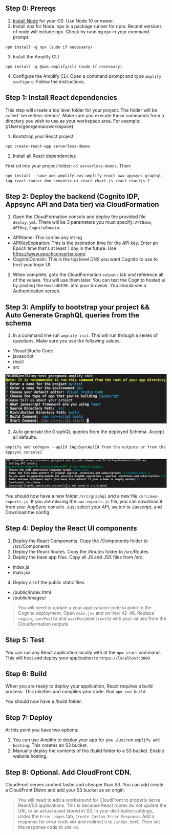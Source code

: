 
## Step 0: Prereqs

1. [Install Node](https://nodejs.org/en/download/) for your OS. Use Node 10 or newer.
2. Install npx for Node. npx is a package runner for npm. Recent versions of node will include npx. Check by running `npx` in your command prompt.

```
npm install -g npx (sudo if necessary)
```
3. Install the Amplify CLI

```
npm install -g @aws-amplify/cli (sudo if necessary)
```

4. Configure the Amplify CLI. Open a command prompt and type `amplify configure`. Follow the instructions.

## Step 1: Install React dependencies

This step will create a top level folder for your project. The folder will be called 'serverless-demos'. 
Make sure you execute these commands from a directory you wish to use as your workspace area. For example: (/Users/georgemao/workspace).

1. Bootstrap your React project

```
npx create-react-app serverless-demos
```

2. Install all React dependencies

First cd into your project folder: `cd serverless-demos`. Then:
```
npm install --save aws-amplify aws-amplify-react aws-appsync graphql-tag react-router-dom semantic-ui-react chart.js react-chartjs-2
```

## Step 2: Deploy the backend (Cognito IDP, Appsync API and Data tier) via CloudFormation

1. Open the CloudFormation console and deploy the provided file `deploy.yml`. There will be 3 parameters you must specify: `APIName`, `APIKey`, `CognitoDomain`.

- APIName: This can be any string
- APIKeyExpiration: This is the expiration time for the API key. Enter an Epoch time that's at least 1 day in the future. Use https://www.epochconverter.com/
- CognitoDomain: This is the top level DNS you want Cognito to use to host your login UI.

2. When complete, goto the CloudFormation `outputs` tab and reference all of the values. You will use them later. You can test the Cognito hosted ui by pasting the `HostedUIURL` into your browser. You should see a Authentication screen.

## Step 3: Amplify to bootstrap your project && Auto Generate GraphQL queries from the schema

1. In a command line run `amplify init`. This will run through a series of questions. Make sure you use the following values:

- Visual Studio Code
- javascript
- react
- src

![Init](amplifyInit.png)

2. Auto generate the GraphQL queries from the deployed Schema. Accept all defaults.

```
amplify add codegen --apiId [AppSyncApiId from the outputs or from the Appsync console]
```

![Codegen](amplifyCodegen.png)

You should now have a new folder `/src/graphql` and a new file `/src/aws-exports.js`. If you are missing the `aws-exports.js` file, you can download it from your AppSync console. Just select your API, switch to Javscript, and Download the config.

## Step 4: Deploy the React UI components

1. Deploy the React Components. Copy the  /Components folder to /src/Components
2. Deploy the React Routes. Copy the /Routes folder to /src/Routes
3. Deploy the base app files. Copy all JS and JSX files from /src. 

- index.js
- main.jsx

4. Deploy all of the public static files. 
- /public/index.html
- /public/images/

> You will need to update a your applicataion code to point to the Cognito deployment. Open `main.jsx` and on line: 42-46. Replace `region`, `userPoolId` and `userPoolWebClientId` with your values from the Cloudformation outputs

## Step 5: Test

You can run any React application locally with at the `npm start` command. This will host and deploy your application to `https://localhost:3000`

## Step 6: Build

When you are ready to deploy your application, React requires a build process. This minifies and compiles your code. Run `npm run build`. 

You should now have a /build folder. 

## Step 7: Deploy

At this point you have two options:

1. You can use Amplify to deploy your app for you. Just run `amplify add hosting`. This creates an S3 bucket.
2. Manually deploy the contents of the /build folder to a S3 bucket. Enable website hosting.

## Step 8: Optional. Add CloudFront CDN.

CloudFront serves content faster and cheaper than S3. You can add create a CloudFront Distro and add your S3 bucket as an origin. 

> You will need to add a workaround for CloudFront to properly serve React/S3 applications. This is because React routes do not update the URL to an actual asset stored in S3. In your distribution settings, under the `Error pages` tab, `Create Custom Error Response`. Add a response for error code `404` and redirect it to `/index.html`. Then set the response code to `200 OK`.
